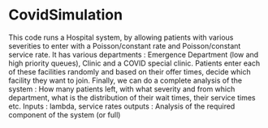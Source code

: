 # CovidSimulation
This code runs a Hospital system, by allowing patients with various severities to enter with a Poisson/constant rate and Poisson/constant service rate. 
It has various departments : Emergence Department (low and high priority queues), Clinic and a COVID special clinic. 
Patients enter each of these facilities randomly and based on their offer times, decide which facility they want to join. 
Finally, we can do a complete analysis of the system : How many patients left, with what severity and from which department, what is the distribution
of their wait times, their service times etc.
Inputs : lambda, service rates
outputs : Analysis of the required component of the system (or full)

